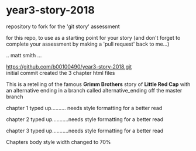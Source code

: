 # year3-story-2018
repository to fork for the 'git story' assessment

for this repo, to use as a starting point for your story
(and don't forget to complete your assessment by making a 'pull request' back to me...)

.. matt smith ...

https://github.com/b00100490/year3-story-2018.git<br>
initial commit created the 3 chapter html files<br>

This is a retelling of the famous **Grimm Brothers** story of **Little Red Cap** with an alternative ending in a branch called alternative_ending off the master branch<br>


chapter 1 typed up.......... needs style formatting for a better read<br>

chapter 2 typed up...........needs style formatting for a better read<br>

chapter 3 typed up...........needs style formatting for a better read<br>

Chapters body style width changed to 70%
